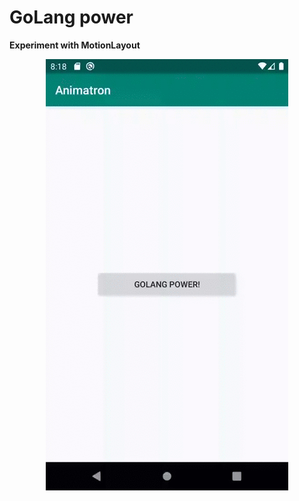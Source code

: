 # GoLang power #

**Experiment with MotionLayout**

<p align="center">
<img src="/gifs/golang_power.gif" alt="GO POWER!">
</p>
